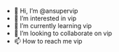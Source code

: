 - 👋 Hi, I’m @ansupervip
- 👀 I’m interested in vip
- 🌱 I’m currently learning vip
- 💞️ I’m looking to collaborate on vip
- 📫 How to reach me vip

<!---
ansupervip/ansupervip is a ✨ special ✨ repository because its `README.md` (this file) appears on your GitHub profile.
You can click the Preview link to take a look at your changes.
--->
